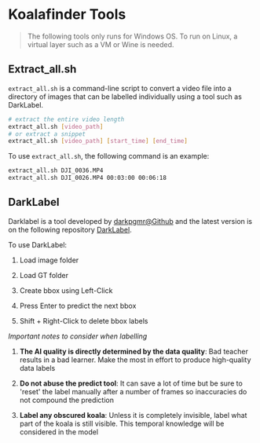 # Koalafinder Tools

> The following tools only runs for Windows OS. To run on Linux, a virtual layer such as a VM or Wine is needed.

## Extract_all.sh

`extract_all.sh` is a command-line script to convert a video file into a directory of images that can be labelled individually using a tool such as DarkLabel. 

```bash
# extract the entire video length
extract_all.sh [video_path]
# or extract a snippet
extract_all.sh [video_path] [start_time] [end_time]
```

To use `extract_all.sh`, the following command is an example:

```bash
extract_all.sh DJI_0036.MP4
extract_all.sh DJI_0026.MP4 00:03:00 00:06:18
```


## DarkLabel

Darklabel is a tool developed by [darkpgmr@Github](https://github.com/darkpgmr) and the latest version is on the following repository [DarkLabel](https://github.com/darkpgmr/DarkLabel).

To use DarkLabel:

1. Load image folder

2. Load GT folder

3. Create bbox using Left-Click

4. Press Enter to predict the next bbox

5. Shift + Right-Click to delete bbox labels

*Important notes to consider when labelling*

1. **The AI quality is directly determined by the data quality**: Bad teacher results in a bad learner. Make the most in effort to produce high-quality data labels

2. **Do not abuse the predict tool**: It can save a lot of time but be sure to 'reset' the label manually after a number of frames so inaccuracies do not compound the prediction

3. **Label any obscured koala**: Unless it is completely invisible, label what part of the koala is still visible. This temporal knowledge will be considered in the model


